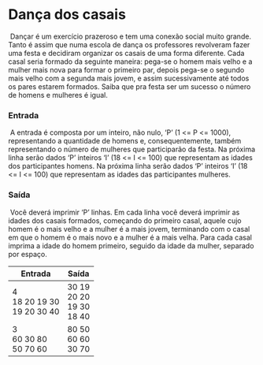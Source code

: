 # 											Dança dos casais

​	Dançar é um exercício prazeroso e tem uma conexão social muito grande. Tanto é assim
que numa escola de dança os professores revolveram fazer uma festa e decidiram organizar os
casais de uma forma diferente. Cada casal seria formado da seguinte maneira: pega-se o homem
mais velho e a mulher mais nova para formar o primeiro par, depois pega-se o segundo mais
velho com a segunda mais jovem, e assim sucessivamente até todos os pares estarem
formados. Saiba que pra festa ser um sucesso o número de homens e mulheres é igual.

### Entrada

​	A entrada é composta por um inteiro, não nulo, ‘P’ (1 <= P <= 1000), representando a
quantidade de homens e, consequentemente, também representando o número de mulheres
que participarão da festa. Na próxima linha serão dados ‘P’ inteiros ‘I’ (18 <= I <= 100) que
representam as idades dos participantes homens. Na próxima linha serão dados ‘P’ inteiros ‘I’ (18
<= I <= 100) que representam as idades das participantes mulheres.

### Saída

​	Você deverá imprimir ‘P’ linhas. Em cada linha você deverá imprimir as idades dos casais
formados, começando do primeiro casal, aquele cujo homem é o mais velho e a mulher é a
mais jovem, terminando com o casal em que o homem é o mais novo e a mulher é a mais
velha. Para cada casal imprima a idade do homem primeiro, seguido da idade da mulher,
separado por espaço.

| Entrada                           | Saída                               |
| --------------------------------- | ----------------------------------- |
| 4<br/>18 20 19 30<br/>19 20 30 40 | 30 19<br/>20 20<br/>19 30<br/>18 40 |
| 3<br/>60 30 80<br/>50 70 60       | 80 50<br/>60 60<br/>30 70           |

